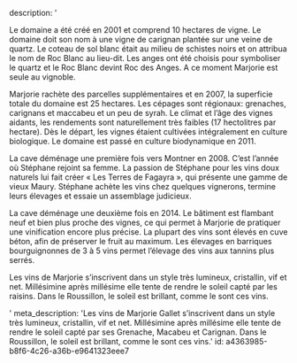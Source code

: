 description: '<p>Le domaine a été créé en 2001 et comprend 10 hectares de vigne. Le domaine doit son nom à une vigne de carignan plantée sur une veine de quartz. Le coteau de sol blanc était au milieu de schistes noirs et on attribua le nom de Roc Blanc au lieu-dit. Les anges ont été choisis pour symboliser le quartz et le Roc Blanc devint Roc des Anges. A ce moment Marjorie est seule au vignoble.</p><p>Marjorie rachète des parcelles supplémentaires et en 2007, la superficie totale du domaine est 25 hectares. Les cépages sont régionaux: grenaches, carignans et maccabeu et un peu de syrah. Le climat et l’âge des vignes aidants, les rendements sont naturellement très faibles (17 hectolitres par hectare). Dès le départ, les vignes étaient cultivées intégralement en culture biologique. Le domaine est passé en culture biodynamique en 2011.</p><p>La cave déménage une première fois vers Montner en 2008. C’est l’année où Stéphane rejoint sa femme. La passion de Stéphane pour les vins doux naturels lui fait créer « Les Terres de Fagayra », qui présente une gamme de vieux Maury. Stéphane achète les vins chez quelques vignerons, termine leurs élevages et essaie un assemblage judicieux.</p><p>La cave déménage une deuxième fois en 2014. Le bâtiment est flambant neuf et bien plus proche des vignes, ce qui permet à Marjorie de pratiquer une vinification encore plus précise. La plupart des vins sont élevés en cuve béton, afin de préserver le fruit au maximum. Les élevages en barriques bourguignonnes de 3 à 5 vins permet l’élevage des vins aux tannins plus serrés.</p><p>Les vins de Marjorie s’inscrivent dans un style très lumineux, cristallin, vif et net. Millésimine après millésime elle tente de rendre le soleil capté par les raisins. Dans le Roussillon, le soleil est brillant, comme le sont ces vins.</p>'
meta_description: 'Les vins de Marjorie Gallet s’inscrivent dans un style très lumineux, cristallin, vif et net. Millésimine après millésime elle tente de rendre le soleil capté par ses Grenache, Macabeu et Carignan. Dans le Roussillon, le soleil est brillant, comme le sont ces vins.'
id: a4363985-b8f6-4c26-a36b-e9641323eee7
